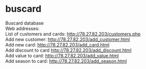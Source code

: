 # buscard
Buscard database  
Web addresses:  
List of customers and cards: http://78.27.82.203/customers.php  
Add new customer: http://78.27.82.203/add_customer.html  
Add new card: http://78.27.82.203/add_card.html  
Add discount to card http://78.27.82.203/add_discount.html  
Add value to card: http://78.27.82.203/add_value.html  
Add season to card: http://78.27.82.203/add_season.html  
